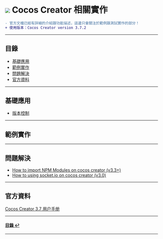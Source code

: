 # ![](https://drive.google.com/uc?id=10INx5_pkhMcYRdx_OO4rXNXxcsvPtBYq) Cocos Creator 相關實作
```diff
- 官方文檔已經有詳細的介紹跟功能描述，這邊只會關注於範例跟測試實作的部分！
+ 使用版本：Cocos Creator version 3.7.2
```

---

<!--ts-->
## 目錄
* [基礎應用](#基礎應用)
* [範例實作](#範例實作)
* [問題解決](#問題解決)
* [官方資料](#官方資料)
<!--te-->

---

## 基礎應用
* [版本控制](https://github.com/RC-Dev-Tech/cocos-folder-struct) <br>

---

## 範例實作

---

## 問題解決
* [How to import NPM Modules on cocos creator (v3.3+)](https://github.com/RC-Dev-Tech/cocos-note-2023-05-02) <br>
* [How to using socket.io on cocos creator (v3.0)](https://github.com/RC-Dev-Tech/cocos-note-2023-04-26) <br>

---

## 官方資料
[Cocos Creator 3.7 用户手册](https://docs.cocos.com/creator/manual/zh) <br>

---

<!--ts-->
#### [目錄 ↩](#目錄)
<!--te-->

---

